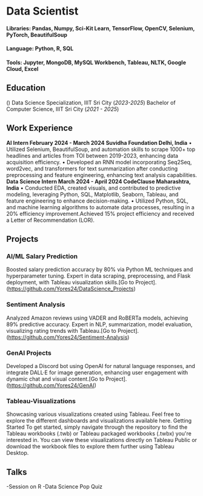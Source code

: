 # Data Scientist

#### Libraries: Pandas, Numpy, Sci-Kit Learn, TensorFlow, OpenCV, Selenium, PyTorch, BeautifulSoup
#### Language: Python, R, SQL
#### Tools: Jupyter, MongoDB, MySQL Workbench, Tableau, NLTK, Google Cloud, Excel

## Education
()
Data Science Specialization, IIIT Sri City (_2023-2025_)
Bachelor of Computer Science, IIIT Sri City (_2021 - 2025_)

## Work Experience
**AI Intern February 2024 - March 2024
Suvidha Foundation Delhi, India**
• Utilized Selenium, BeautifulSoup, and automation skills to scrape 1000+ top headlines and articles from
TOI between 2019-2023, enhancing data acquisition efficiency.
• Developed an RNN model incorporating Seq2Seq, word2vec, and transformers for text summarization after
conducting preprocessing and feature engineering, enhancing text analysis capabilities.
**Data Science Intern March 2024 - April 2024
CodeClause Maharashtra, India**
• Conducted EDA, created visuals, and contributed to predictive modeling, leveraging Python, SQL, Matplotlib,
Seaborn, Tableau, and feature engineering to enhance decision-making.
• Utilized Python, SQL, and machine learning algorithms to automate data processes, resulting in a 20% efficiency
improvement.Achieved 15% project efficiency and received a Letter of Recommendation (LOR).

## Projects
### AI/ML Salary Prediction
Boosted salary prediction accuracy by 80% via Python
ML techniques and hyperparameter tuning. Expert in data scraping, preprocessing, and Flask deployment, with
Tableau visualization skills.[Go to Project].(https://github.com/Yores24/DataScience_Projects)

### Sentiment Analysis
Analyzed Amazon reviews using VADER and RoBERTa
models, achieving 89% predictive accuracy. Expert in NLP, summarization, model evaluation, visualizing
rating trends with Tableau.[Go to Project].(https://github.com/Yores24/Sentiment-Analysis)

### GenAI Projects
Developed a Discord bot using OpenAI for natural language
responses, and integrate DALL·E for image generation, enhancing user engagement with dynamic chat and visual
content.[Go to Project].(https://github.com/Yores24/GenAI)

### Tableau-Visualizations
Showcasing various visualizations created using Tableau. Feel free to explore the different dashboards and visualizations available here.
Getting Started To get started, simply navigate through the repository to find the Tableau workbooks (.twb) or Tableau packaged workbooks (.twbx) you're interested in. You can view these visualizations directly on Tableau Public or download the workbook files to explore them further using Tableau Desktop.


## Talks 
-Session on R
-Data Science Pop Quiz
